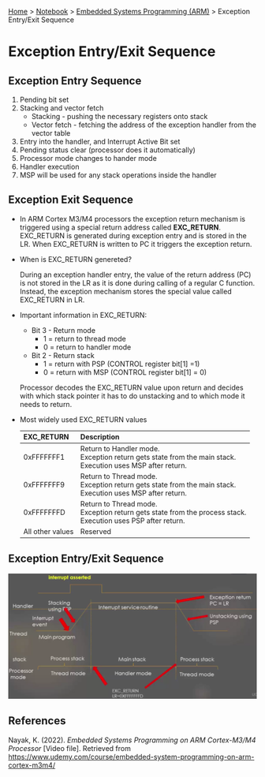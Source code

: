 <a href="../../">Home</a> > <a href="../notebook">Notebook</a> > <a href="./">Embedded Systems Programming (ARM)</a> > Exception Entry/Exit Sequence

# Exception Entry/Exit Sequence



## Exception Entry Sequence

1. Pending bit set
2. Stacking and vector fetch
   - Stacking - pushing the necessary registers onto stack
   - Vector fetch - fetching the address of the exception handler from the vector table
3. Entry into the handler, and Interrupt Active Bit set
4. Pending status clear (processor does it automatically)
5. Processor mode changes to hander mode
6. Handler execution
7. MSP will be used for any stack operations inside the handler



## Exception Exit Sequence

* In ARM Cortex M3/M4 processors the exception return mechanism is triggered using a special return address called **EXC_RETURN**. EXC_RETURN is generated during exception entry and is stored in the LR. When EXC_RETURN is written to PC it triggers the exception return.

* When is EXC_RETURN genereted?

  During an exception handler entry, the value of the return address (PC) is not stored in the LR as it is done during calling of a regular C function. Instead, the exception mechanism stores the special value called EXC_RETURN in LR.

* Important information in EXC_RETURN:

  * Bit 3 - Return mode
    * 1 = return to thread mode
    * 0 = return to handler mode
  * Bit 2 - Return stack
    * 1 = return with PSP (CONTROL register bit[1] =1)
    * 0 = return with MSP (CONTROL register bit[1] = 0)

  Processor decodes the EXC_RETURN value upon return and decides with which stack pointer it has to do unstacking and to which mode it needs to return.

* Most widely used EXC_RETURN values

  | EXC_RETURN       | Description                                                  |
  | ---------------- | ------------------------------------------------------------ |
  | 0xFFFFFFF1       | Return to Handler mode.<br>Exception return gets state from the main stack.<br>Execution uses MSP after return. |
  | 0xFFFFFFF9       | Return to Thread mode.<br/>Exception return gets state from the main stack.<br/>Execution uses MSP after return. |
  | 0xFFFFFFFD       | Return to Thread mode.<br/>Exception return gets state from the process stack.<br/>Execution uses PSP after return. |
  | All other values | Reserved                                                     |



## Exception Entry/Exit Sequence



<img src="./img/exception-entry-exit-sequence.png" alt="exception-entry-exit-sequence" width="800">







## References

Nayak, K. (2022). *Embedded Systems Programming on ARM Cortex-M3/M4 Processor* [Video file]. Retrieved from  https://www.udemy.com/course/embedded-system-programming-on-arm-cortex-m3m4/
